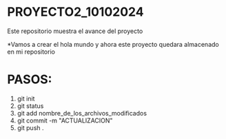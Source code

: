 # PROYECTO2_10102024

Este repositorio muestra el avance del proyecto

*Vamos a crear el hola mundo y ahora este proyecto quedara almacenado en mi repositorio

# PASOS:

1. git init
2. git status
3. git add nombre_de_los_archivos_modificados
4. git commit -m "ACTUALIZACION"
5. git push .